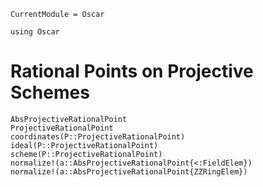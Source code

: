 ```@meta
CurrentModule = Oscar
```

```@setup oscar
using Oscar
```

# Rational Points on Projective Schemes

```@docs
AbsProjectiveRationalPoint
ProjectiveRationalPoint
coordinates(P::ProjectiveRationalPoint)
ideal(P::ProjectiveRationalPoint)
scheme(P::ProjectiveRationalPoint)
normalize!(a::AbsProjectiveRationalPoint{<:FieldElem})
normalize!(a::AbsProjectiveRationalPoint{ZZRingElem})
```
